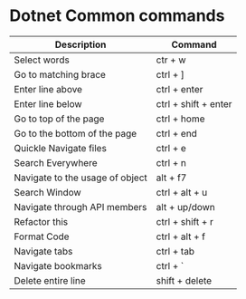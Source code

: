 # Dotnet Common commands


| Description | Command |
|-------------|---------|
|Select words| ctr + w |
|Go to matching brace| ctrl + ]|
|Enter line above|ctrl + enter|
| Enter line below |ctrl + shift + enter|
|Go to top of the page|ctrl + home|
|Go to the bottom of the page|ctrl + end|
|Quickle Navigate files|ctrl + e|
|Search Everywhere|ctrl + n|
|Navigate to the usage of object|alt + f7|
|Search Window|ctrl + alt + u|
|Navigate through API members|alt + up/down|
|Refactor this|ctrl + shift + r|
|Format Code|ctrl + alt + f|
|Navigate tabs|ctrl + tab|
|Navigate bookmarks|ctrl + `|
|Delete entire line |shift + delete|